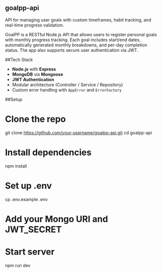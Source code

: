 ## goalpp-api
API for managing user goals with custom timeframes, habit tracking, and real-time progress validation.

GoalPP is a RESTful Node.js API that allows users to register personal goals with monthly progress tracking. Each goal includes start/end dates, automatically generated monthly breakdowns, and per-day completion status. The app also supports secure user authentication via JWT.

##Tech Stack
- **Node.js** with **Express**
- **MongoDB** via **Mongoose**
- **JWT Authentication**
- Modular architecture (Controller / Service / Repository)
- Custom error handling with `AppError` and `ErrorFactory`

##Setup
# Clone the repo
git clone https://github.com/your-username/goalpp-api.git
cd goalpp-api

# Install dependencies
npm install

# Set up .env
cp .env.example .env
# Add your Mongo URI and JWT_SECRET

# Start server
npm run dev
